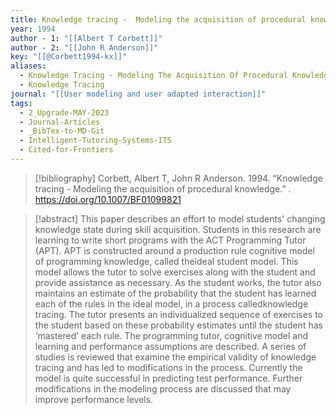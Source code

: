 ```yaml
---
title: Knowledge tracing -  Modeling the acquisition of procedural knowledge
year: 1994
author - 1: "[[Albert T Corbett]]"
author - 2: "[[John R Anderson]]"
key: "[[@Corbett1994-kx]]"
aliases:
  - Knowledge Tracing - Modeling The Acquisition Of Procedural Knowledge
  - Knowledge Tracing
journal: "[[User modeling and user adapted interaction]]"
tags:
  - 2_Upgrade-MAY-2023
  - Journal-Articles
  - _BibTex-to-MD-Git
  - Intelligent-Tutoring-Systems-ITS
  - Cited-for-Frontiers
---
```


> [!bibliography]
> Corbett, Albert T, John R Anderson. 1994. “Knowledge tracing -  Modeling the acquisition of procedural knowledge.” . https://doi.org/10.1007/BF01099821

> [!abstract]
> This paper describes an effort to model students' changing knowledge state during skill acquisition. Students in this research are learning to write short programs with the ACT Programming Tutor (APT). APT is constructed around a production rule cognitive model of programming knowledge, called theideal student model. This model allows the tutor to solve exercises along with the student and provide assistance as necessary. As the student works, the tutor also maintains an estimate of the probability that the student has learned each of the rules in the ideal model, in a process calledknowledge tracing. The tutor presents an individualized sequence of exercises to the student based on these probability estimates until the student has ‘mastered’ each rule. The programming tutor, cognitive model and learning and performance assumptions are described. A series of studies is reviewed that examine the empirical validity of knowledge tracing and has led to modifications in the process. Currently the model is quite successful in predicting test performance. Further modifications in the modeling process are discussed that may improve performance levels.